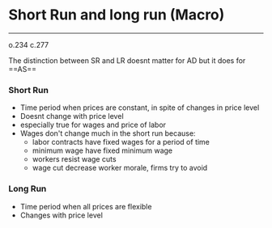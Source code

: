 # Short Run and long run (Macro)
---
o.234 c.277

The distinction between SR and LR doesnt matter for AD but it does for ==AS==

### Short Run
- Time period when prices are constant, in spite of changes in price level
- Doesnt change with price level
- especially true for wages and price of labor
- Wages don't change much in the short run because:
	- labor contracts have fixed wages for a period of time
	- minimum wage have fixed minimum wage
	- workers resist wage cuts
	- wage cut decrease worker morale, firms try to avoid


### Long Run
- Time period when all prices are flexible
- Changes with price level

